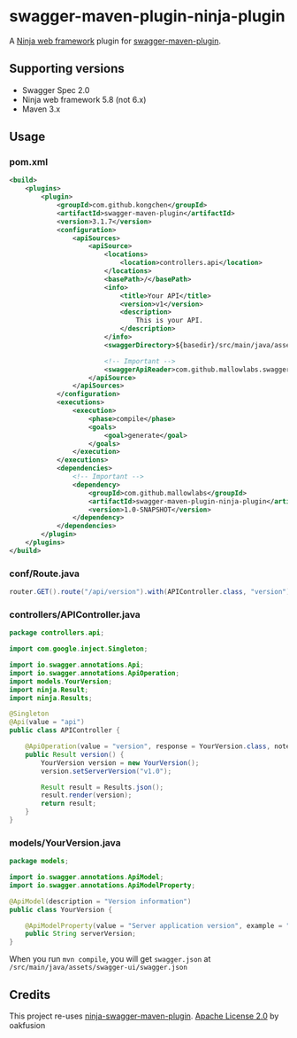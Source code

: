 # swagger-maven-plugin-ninja-plugin

A [Ninja web framework](http://www.ninjaframework.org) plugin for [swagger-maven-plugin](https://github.com/kongchen/swagger-maven-plugin).

## Supporting versions

* Swagger Spec 2.0
* Ninja web framework 5.8 (not 6.x)
* Maven 3.x

## Usage

### pom.xml

```xml
<build>
    <plugins>
    	<plugin>
            <groupId>com.github.kongchen</groupId>
            <artifactId>swagger-maven-plugin</artifactId>
            <version>3.1.7</version>
            <configuration>
                <apiSources>
                    <apiSource>
                        <locations>
                            <location>controllers.api</location>
                        </locations>
                        <basePath>/</basePath>
                        <info>
                            <title>Your API</title>
                            <version>v1</version>
                            <description>
                                This is your API.
                            </description>
                        </info>
                        <swaggerDirectory>${basedir}/src/main/java/assets/swagger-ui</swaggerDirectory>

                        <!-- Important -->
                        <swaggerApiReader>com.github.mallowlabs.swagger.docgen.ninja.NinjaReader</swaggerApiReader>
                    </apiSource>
                </apiSources>
            </configuration>
            <executions>
                <execution>
                    <phase>compile</phase>
                    <goals>
                        <goal>generate</goal>
                    </goals>
                </execution>
            </executions>
            <dependencies>
                <!-- Important -->
                <dependency>
                    <groupId>com.github.mallowlabs</groupId>
                    <artifactId>swagger-maven-plugin-ninja-plugin</artifactId>
                    <version>1.0-SNAPSHOT</version>
                </dependency>
            </dependencies>
        </plugin>
    </plugins>
</build>

```

### conf/Route.java

```java
router.GET().route("/api/version").with(APIController.class, "version");
```

### controllers/APIController.java

```java
package controllers.api;

import com.google.inject.Singleton;

import io.swagger.annotations.Api;
import io.swagger.annotations.ApiOperation;
import models.YourVersion;
import ninja.Result;
import ninja.Results;

@Singleton
@Api(value = "api")
public class APIController {

    @ApiOperation(value = "version", response = YourVersion.class, notes = "Get system versionn")
    public Result version() {
        YourVersion version = new YourVersion();
        version.setServerVersion("v1.0");

        Result result = Results.json();
        result.render(version);
        return result;
    }
}

```

### models/YourVersion.java

```java
package models;

import io.swagger.annotations.ApiModel;
import io.swagger.annotations.ApiModelProperty;

@ApiModel(description = "Version information")
public class YourVersion {

    @ApiModelProperty(value = "Server application version", example = "v1.0")
    public String serverVersion;
}
```

When you run `mvn compile`, you will get `swagger.json` at `/src/main/java/assets/swagger-ui/swagger.json`

## Credits

This project re-uses [ninja-swagger-maven-plugin](https://github.com/oakfusion/ninja-swagger-maven-plugin).
[Apache License 2.0](https://github.com/oakfusion/ninja-swagger-maven-plugin/blob/master/LICENSE) by oakfusion